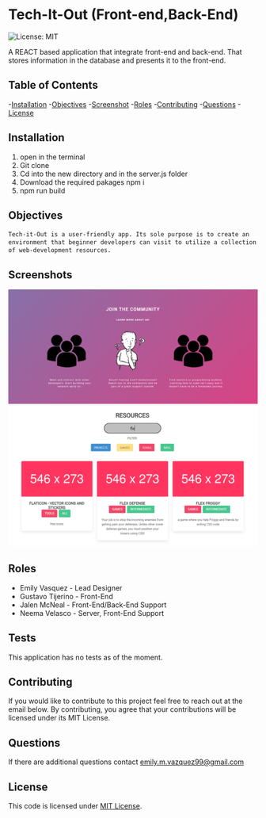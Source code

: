 # Tech-It-Out (Front-end,Back-End)
![License: MIT](https://img.shields.io/badge/License-MIT-yellow.svg) 

A REACT based application that integrate front-end and back-end. That stores information in the database and presents it to the front-end. 

## Table of Contents

-[Installation](#installation)
-[Objectives](#objectives)
-[Screenshot](#screenshot)
-[Roles](#roles)
-[Contributing](#contributing)
-[Questions](#questions)
-[License](#license)

## Installation

1. open in the terminal
2. Git clone 
3. Cd into the new directory and in the server.js folder
4. Download the required pakages npm i
5. npm run build 

## Objectives 
```
Tech-it-Out is a user-friendly app. Its sole purpose is to create an environment that beginner developers can visit to utilize a collection of web-development resources.
```

## Screenshots

<p align="center">
    <img src="./assets/community.PNG" alt="screenshot of app"/>
    <img src="./assets/resources.PNG" alt="screenshot of app"/>
</p>

## Roles
* Emily Vasquez - Lead Designer
* Gustavo Tijerino - Front-End
* Jalen McNeal - Front-End/Back-End Support
* Neema Velasco - Server, Front-End Support

## Tests
This application has no tests as of the moment.

## Contributing 
If you would like to contribute to this project feel free to reach out at the email below. By contributing, you agree that your contributions will be licensed under its MIT License. 

## Questions 

If there are additional questions contact emily.m.vazquez99@gmail.com

## License
This code is licensed under [MIT License](https://mit-license.org/).


